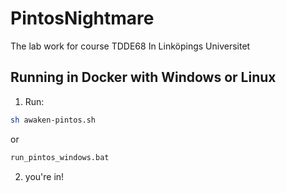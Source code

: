 # PintosNightmare
The lab work for course TDDE68 In Linköpings Universitet

## Running in Docker with Windows or Linux 

1. Run: 
```sh
sh awaken-pintos.sh
```
or 
```bat
run_pintos_windows.bat
```

2. you're in!
